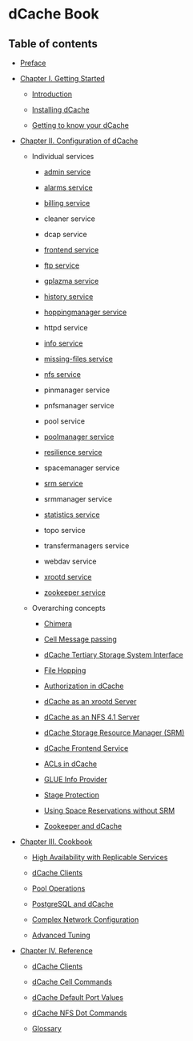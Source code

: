 dCache Book
===========

Table of contents
-----------------

-   [Preface](preface.md)

-   [Chapter I. Getting Started](intro.md)

    -   [Introduction](intro.md)

    -   [Installing dCache](install.md)

    -   [Getting to know your dCache](intouch.md)

-   [Chapter II. Configuration of dCache](config.md)

    -   Individual services

        -   [admin service](config-admin.md)

        -   [alarms service](config-alarms.md)

        -   [billing service](config-billing.md)

        -   cleaner service

        -   dcap service

        -   [frontend service](config-frontend.md)

        -   [ftp service](config-ftp.md)

        -   [gplazma service](config-gplazma.md)

        -   [history service](config-history.md)

        -   [hoppingmanager service](config-hopping.md)

        -   httpd service

        -   [info service](config-info-provider.md)

        -   [missing-files service](config-missing-files.md)

        -   [nfs service](config-nfs.md)

        -   pinmanager service

        -   pnfsmanager service

        -   pool service

        -   [poolmanager service](config-PoolManager.md)

        -   [resilience service](config-resilience.md)

        -   spacemanager service

        -   [srm service](config-SRM.md)

        -   srmmanager service

        -   [statistics service](config-statistics.md)

        -   topo service

        -   transfermanagers service

        -   webdav service

        -   [xrootd service](config-xrootd.md)

        -   [zookeeper service](config-zookeeper.md)

    -   Overarching concepts

        -   [Chimera](config-chimera.md)

        -   [Cell Message passing](config-message-passing.md)

        -   [dCache Tertiary Storage System Interface](config-hsm.md)

        -   [File Hopping](config-hopping.md)

        -   [Authorization in dCache](config-gplazma.md)

        -   [dCache as an xrootd Server](config-xrootd.md)

        -   [dCache as an NFS 4.1 Server](config-nfs.md)

        -   [dCache Storage Resource Manager (SRM)](config-SRM.md)

        -   [dCache Frontend Service](config-frontend.md)

        -   [ACLs in dCache](config-acl.md)

        -   [GLUE Info Provider](config-info-provider.md)

        -   [Stage Protection](config-stage-protection.md)

        -   [Using Space Reservations without SRM](config-write-token.md)

        -   [Zookeeper and dCache](config-zookeeper.md)

-   [Chapter III. Cookbook](cookbook.md)

    -   [High Availability with Replicable
        Services](cookbook-ha-with-replicable-services.md)

    -   [dCache Clients](cookbook-clients.md)

    -   [Pool Operations](cookbook-pool.md)

    -   [PostgreSQL and dCache](cookbook-postgres.md)

    -   [Complex Network Configuration](cookbook-net.md)

    -   [Advanced Tuning](cookbook-advanced.md)

-   [Chapter IV. Reference](reference.md)

    -   [dCache Clients](rf-clients-srm.md)

    -   [dCache Cell Commands](rf-cc-common.md)

    -   [dCache Default Port Values](rf-ports.md)

    -   [dCache NFS Dot Commands](rf-dot-commands.md)

    -   [Glossary](rf-glossary.md)
